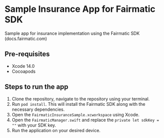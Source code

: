 # Sample Insurance App for Fairmatic SDK

Sample app for insurance implementation using the Fairmatic SDK (docs.fairmatic.com)

## Pre-requisites

- Xcode 14.0
- Cocoapods

## Steps to run the app

1. Clone the repository, navigate to the repository using your terminal.
2. Run `pod install`. This will install the Fairmatic SDK along with the necessary dependencies.
3. Open the `FairmaticInsuranceSample.xcworkspace` using Xcode.
4. Open the `FairmaticManager.swift` and replace the `private let sdkKey = ""` with your SDK key.
5. Run the application on your desired device.

